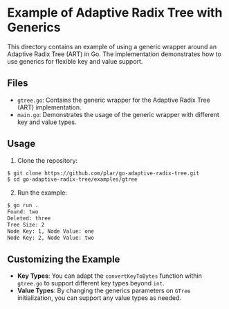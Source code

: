 # Example of Adaptive Radix Tree with Generics

This directory contains an example of using a generic wrapper around an Adaptive Radix Tree (ART) in Go. 
The implementation demonstrates how to use generics for flexible key and value support.

## Files 

- `gtree.go`: Contains the generic wrapper for the Adaptive Radix Tree (ART) implementation.
- `main.go`: Demonstrates the usage of the generic wrapper with different key and value types.

## Usage

1. Clone the repository:

```bash
$ git clone https://github.com/plar/go-adaptive-radix-tree.git
$ cd go-adaptive-radix-tree/examples/gtree
```

2. Run the example:

```bash
$ go run .
Found: two
Deleted: three
Tree Size: 2
Node Key: 1, Node Value: one
Node Key: 2, Node Value: two
```

## Customizing the Example

- **Key Types**: You can adapt the `convertKeyToBytes` function within `gtree.go` to support different key types beyond `int`.
- **Value Types**: By changing the generics parameters on `GTree` initialization, you can support any value types as needed.

